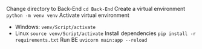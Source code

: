 Change directory to Back-End
`cd Back-End`
Create a virtual environment
`python -m venv venv`
Activate virtual environment
+ Windows: `venv/Script/activate`
+ Linux `source venv/Script/activate`
Install dependencies
`pip install -r requirements.txt`
Run BE
`uvicorn main:app --reload`